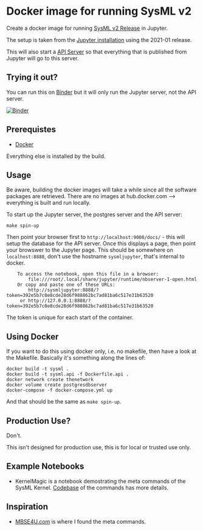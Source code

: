 # Docker image for running SysML v2

Create a docker image for running [SysML v2 Release](https://github.com/Systems-Modeling/SysML-v2-Release) in Jupyter.

The setup is taken from the [Jupyter installation](https://github.com/Systems-Modeling/SysML-v2-Release/tree/master/install/jupyter) using the 2021-01 release.

This will also start a [API Server](https://github.com/Systems-Modeling/SysML-v2-API-Services) so that everything that is published from Jupyter will go to this server.

## Trying it out?

You can run this on [Binder](https://mybinder.org) but it will only run the Jupyter server, not the API server.

[![Binder](https://mybinder.org/badge_logo.svg)](https://mybinder.org/v2/gh/gorenje/sysmlv2-jupyter-docker/HEAD)

## Prerequistes

- [Docker](https://www.docker.com/)

Everything else is installed by the build.

## Usage

Be aware, building the docker images will take a while since all the software
packages are retrieved. There are no images at hub.docker.com --> everything
is built and run locally.

To start up the Jupyter server, the postgres server and the API server:

    make spin-up

Then point your browser first to ```http://localhost:9000/docs/``` - this will setup
the database for the API server. Once this displays a page, then point your
browswer to the Jupyter page. This should be somewhere on ```localhost:8888```,
don't use the hostname ```sysmljupyter```, that's internal to docker.

```
    To access the notebook, open this file in a browser:
        file:///root/.local/share/jupyter/runtime/nbserver-1-open.html
    Or copy and paste one of these URLs:
        http://sysmljupyter:8888/?token=392e5b7c0e8cde28d6f988862bc7ad81ba6c517e31b63520
     or http://127.0.0.1:8888/?token=392e5b7c0e8cde28d6f988862bc7ad81ba6c517e31b63520
```

The token is unique for each start of the container.

## Using Docker

If you want to do this using docker only, i.e. no makefile, then have a
look at the Makefile. Basically it's something along the lines of:

    docker build -t sysml .
    docker build -t sysml.api -f Dockerfile.api .
    docker network create thenetwork
    docker volume create postgresdbserver
    docker-compose -f docker-compose.yml up

And that should be the same as ```make spin-up```.

## Production Use?

Don't.

This isn't designed for production use, this is for local or trusted use only.

## Example Notebooks

- KernelMagic is a notebook demostrating the meta commands of the SysML Kernel. [Codebase](https://github.com/Systems-Modeling/SysML-v2-Pilot-Implementation/tree/master/org.omg.sysml.jupyter.kernel/src/main/java/org/omg/sysml/jupyter/kernel/magic) of the commands has more details.

## Inspiration

- [MBSE4U.com](https://mbse4u.com/2020/12/21/sysml-v2-release-whats-inside/) is where I found the meta commands.
